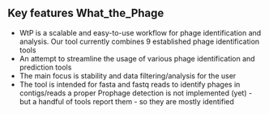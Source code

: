 

## Key features What_the_Phage
* WtP is a scalable and easy-to-use workflow for phage identification and analysis. Our tool currently combines 9 established phage identification tools
* An attempt to streamline the usage of various phage identification and prediction tools
* The main focus is stability and data filtering/analysis for the user
* The tool is intended for fasta and fastq reads to identify phages in contigs/reads
    a proper Prophage detection is not implemented (yet) - but a handful of tools report them - so they are mostly identified